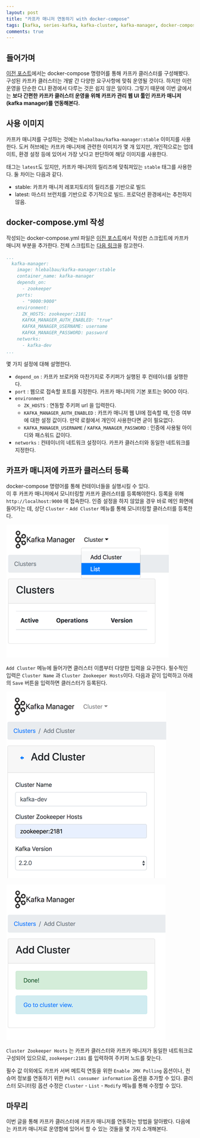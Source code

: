 ```yaml
---
layout: post
title: "카프카 매니저 연동하기 with docker-compose"
tags: [kafka, series-kafka, kafka-cluster, kafka-manager, docker-compose]
comments: true
---
```


## 들어가며 
[이전 포스트](https://donald-dh.github.io/donald-dh.github.io/kafka-docker-setup/)에서는 docker-compose 명령어를 통해 카프카 클러스터를 구성해봤다. 
구성된 카프카 클러스터는 개발 간 다양한 요구사항에 맞춰 운영될 것이다. 
하지만 이런 운영을 단순한 CLI 환경에서 다루는 것은 쉽지 않은 일이다. 
그렇기 때문에 이번 글에서는 **보다 간편한 카프카 클러스터 운영을 위해 카프카 관리 웹 UI 툴인 카프카 매니저(kafka manager)를 연동해본다.** 

## 사용 이미지 
카프카 매니저를 구성하는 것에는 `hlebalbau/kafka-manager:stable` 이미지를 사용한다. 
도커 허브에는 카프카 매니저에 관련한 이미지가 몇 개 있지만, 개인적으로는 업데이트, 환경 설정 등에 있어서 가장 낫다고 판단하여 해당 이미지를 사용한다. 

태그는 `latest`도 있지만, 카프카 매니저의 릴리즈에 맞춰져있는 `stable` 태그를 사용한다. 
둘 차이는 다음과 같다. 

* stable: 카프카 매니저 레포지토리의 릴리즈를 기반으로 빌드
* latest: 마스터 브런치를 기반으로 주기적으로 빌드. 프로덕션 환경에서는 추천하지 않음.

## docker-compose.yml 작성
작성되는 docker-compose.yml 파일은 [이전 포스트](https://donald-dh.github.io/donald-dh.github.io/kafka-docker-setup/)에서 작성한 스크립트에 카프카 매니저 부분을 추가한다. 
전체 스크립트는 [다음 링크](../codes/20191015/docker-compose.yml)을 참고한다. 

```yaml
...
  kafka-manager:
    image: hlebalbau/kafka-manager:stable
    container_name: kafka-manager
    depends_on:
      - zookeeper
    ports:
      - "9000:9000"
    environment:
      ZK_HOSTS: zookeeper:2181
      KAFKA_MANAGER_AUTH_ENABLED: "true"
      KAFKA_MANAGER_USERNAME: username
      KAFKA_MANAGER_PASSWORD: password
    networks:
      - kafka-dev
...
```

몇 가지 설정에 대해 설명한다. 

* `depend_on` : 카프카 브로커와 마찬가지로 주키퍼가 실행된 후 컨테이너를 실행한다. 
* `port` : 웹으로 접속할 포트를 지정한다. 카프카 매니저의 기본 포트는 9000 이다.
* `environment` 
    * `ZK_HOSTS` : 연동할 주키퍼 url 을 입력한다. 
    * `KAFKA_MANAGER_AUTH_ENABLED` : 카프카 매니저 웹 UI에 접속할 때, 인증 여부에 대한 설정 값이다. 만약 로컬에서 개인이 사용한다면 굳이 필요없다. 
    * `KAFKA_MANAGER_USERNAME` / `KAFKA_MANAGER_PASSWORD` : 인증에 사용될 아이디와 패스워드 값이다. 
* `networks` : 컨테이너의 네트워크 설정이다. 카프카 클러스터와 동일한 네트워크를 지정한다. 

## 카프카 매니저에 카프카 클러스터 등록 
docker-compose 명령어를 통해 컨테이너들을 실행시킬 수 있다.  
이 후 카프카 매니저에서 모니터링할 카프카 클러스터를 등록해야한다. 
등록을 위해 `http://localhost:9000` 에 접속한다. 
인증 설정을 하지 않았을 경우 바로 메인 화면에 들어가는 데, 상단 `Cluster` -  `Add Cluster` 메뉴를 통해 모니터링할 클러스터를 등록한다. 

![](../images/docs/20191015/670e47e3.png)

`Add Cluster` 메뉴에 들어가면 클러스터 이름부터 다양한 입력을 요구한다. 
필수적인 입력은 `Cluster Name` 과 `Cluster Zookeeper Hosts`이다. 
다음과 같이 입력하고 아래의 `Save` 버튼을 입력하면 클러스터가 등록된다. 

![](../images/docs/20191015/f6632a04.png)

![](../images/docs/20191015/b77b59ed.png)

`Cluster Zookeeper Hosts` 는 카프카 클러스터와 카프카 매니저가 동일한 네트워크로 구성되어 있으므로, `zookeeper:2181` 를 입력하여 주키퍼 노드를 찾는다. 

필수 값 이외에도 카프카 서버 메트릭 연동을 위한 `Enable JMX Polling` 옵션이나, 
컨슈머 정보를 연동하기 위한 `Poll consumer information` 옵션을 추가할 수 있다. 
클러스터 모니터링 옵션 수정은 `Cluster` - `List` - `Modify` 메뉴를 통해 수정할 수 있다. 

## 마무리 
이번 글을 통해 카프카 클러스터에 카프카 매니저를 연동하는 방법을 알아봤다. 
다음에는 카프카 매니저로 운영함에 있어서 할 수 있는 것들을 몇 가지 소개해본다. 
